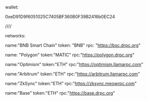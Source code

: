 wallet:

0xeD91D9f6051025C7405BF360B0F39B2416b0EC24

////

networks:

name:"BNB Smart Chain"
token: "BNB"
rpc: "https://bsc.drpc.org"


name: "Polygon"
token:"MATIC"
rpc:"https://polygon.drpc.org"

name:"Optimism"
token:"ETH"
rpc:"https://optimism.llamarpc.com"

name:"Arbitrum"
token:"ETH"
rpc:"https://arbitrum.llamarpc.com"

name:"ZkSync"
token:"ETH"
rpc:"https://zksync.meowrpc.com"

name:"Base"
token:"ETH"
rpc:"https://base.drpc.org"
